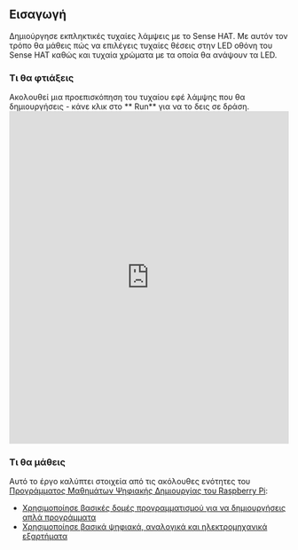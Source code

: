 ## Εισαγωγή

Δημιούργησε εκπληκτικές τυχαίες λάμψεις με το Sense HAT. Με αυτόν τον τρόπο θα μάθεις πώς να επιλέγεις τυχαίες θέσεις στην LED οθόνη του Sense HAT καθώς και τυχαία χρώματα με τα οποία θα ανάψουν τα LED.

### Τι θα φτιάξεις

Ακολουθεί μια προεπισκόπηση του τυχαίου εφέ λάμψης που θα δημιουργήσεις - κάνε κλικ στο ** Run** για να το δεις σε δράση. <iframe src="https://trinket.io/embed/python/55af2b45f5?outputOnly=true&runOption=run" width="100%" height="600" frameborder="0" marginwidth="0" marginheight="0" allowfullscreen mark="crwd-mark"></iframe>


### Τι θα μάθεις

Αυτό το έργο καλύπτει στοιχεία από τις ακόλουθες ενότητες του [Προγράμματος Μαθημάτων Ψηφιακής Δημιουργίας του Raspberry Pi](https://www.raspberrypi.org/curriculum/):

- [Χρησιμοποίησε βασικές δομές προγραμματισμού για να δημιουργήσεις απλά προγράμματα](https://www.raspberrypi.org/curriculum/programming/creator)
- [Χρησιμοποίησε βασικά ψηφιακά, αναλογικά και ηλεκτρομηχανικά εξαρτήματα](https://www.raspberrypi.org/curriculum/physical-computing/creator)

